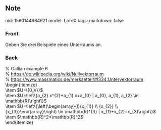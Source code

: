 ## Note
nid: 1580144984621
model: LaTeX
tags: 
markdown: false

### Front
Geben Sie drei Beispiele eines Unterraums an.

### Back
<div>
  % Gallian example 6
</div>
<div>
  % <a href=
  "https://de.wikipedia.org/wiki/Nullvektorraum">https://de.wikipedia.org/wiki/Nullvektorraum</a>
</div>
<div>
  % <a href= 
  "https://www.massmatics.de/merkzettel/#!334:Untervektorraum">https://www.massmatics.de/merkzettel/#!334:Untervektorraum</a>
</div>\begin{itemize}
<div>
  \item $U=\{0_V\}$
</div>
<div>
  \item $U=\left\{a_{2} x^{2}+a_{1} x+a_{0} | a_{0}, a_{1}, a_{2}
  \in \mathbb{R}\right\}$
</div>
<div>
  \item $U=\left\{\left(\begin{array}{l}{x_{1}} \\ {x_{2}} \\
  {x_{3}}\end{array}\right) \in \mathbb{R}^{3} |
  x_{1}+x_{2}=x_{3}\right\}$
</div>
<div>
  \item $\mathbb{R}^2<<span>\mathbb{R}^2</span><span>$</span>
</div>
<div>
  \end{itemize}
</div>
